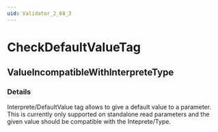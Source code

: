 ```yaml
---
uid: Validator_2_68_3
---
```


# CheckDefaultValueTag

## ValueIncompatibleWithInterpreteType

<!-- Description, Properties, ... sections are auto-generated. -->
<!-- REPLACE ME AUTO-GENERATION -->

### Details

Interprete/DefaultValue tag allows to give a default value to a parameter.
This is currently only supported on standalone read parameters and the given value should be compatible with the Inteprete/Type.

<!-- Uncomment to add example code -->
<!--### Example code-->
